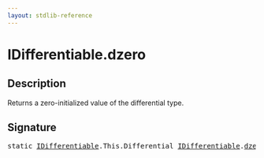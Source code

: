 ```yaml
---
layout: stdlib-reference
---
```


# IDifferentiable\.dzero

## Description

Returns a zero-initialized value of the differential type.




## Signature 

<pre>
<span class='code_keyword'>static</span> <a href="index.html" class="code_type">IDifferentiable</a>.<span class="code_keyword">This</span>.Differential <a href="index.html" class="code_type">IDifferentiable</a>.<a href="dzero.html">dzero</a>();

</pre>

